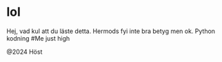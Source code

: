 # lol
Hej, vad kul att du läste detta. 
Hermods fyi inte bra betyg men ok.  Python kodning 
#Me just high

@2024 Höst
